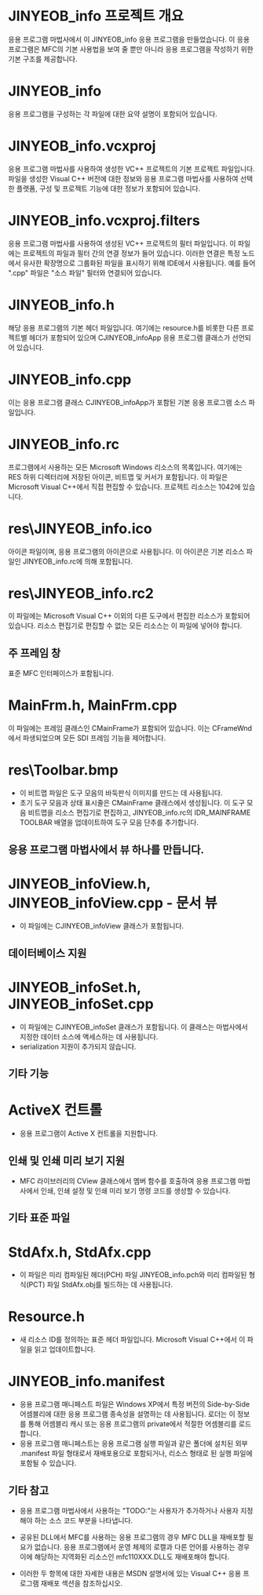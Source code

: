 JINYEOB_info 프로젝트 개요
===========================
응용 프로그램 마법사에서 이 JINYEOB_info 응용 프로그램을 만들었습니다. 이 응용 프로그램은 MFC의 기본 사용법을 보여 줄 뿐만 아니라 응용 프로그램을 작성하기 위한 기본 구조를 제공합니다.

# JINYEOB_info 
응용 프로그램을 구성하는 각 파일에 대한
요약 설명이 포함되어 있습니다.

# JINYEOB_info.vcxproj
응용 프로그램 마법사를 사용하여 생성한 VC++ 프로젝트의 기본 프로젝트 파일입니다. 파일을 생성한 Visual C++ 버전에 대한 정보와 응용 프로그램 마법사를 사용하여 선택한 플랫폼, 구성 및 프로젝트 기능에 대한 정보가 포함되어 있습니다.

# JINYEOB_info.vcxproj.filters
응용 프로그램 마법사를 사용하여 생성된 VC++ 프로젝트의 필터 파일입니다. 이 파일에는 프로젝트의 파일과 필터 간의 연결 정보가 들어 있습니다. 이러한 연결은 특정 노드에서 유사한 확장명으로 그룹화된 파일을 표시하기 위해 IDE에서 사용됩니다. 예를 들어 ".cpp" 파일은 "소스 파일" 필터와 연결되어 있습니다.

# JINYEOB_info.h
해당 응용 프로그램의 기본 헤더 파일입니다.
여기에는 resource.h를 비롯한 다른 프로젝트별 헤더가 포함되어 있으며 CJINYEOB_infoApp 응용 프로그램 클래스가 선언되어 있습니다.

# JINYEOB_info.cpp
이는 응용 프로그램 클래스 CJINYEOB_infoApp가 포함된 기본 응용 프로그램 소스 파일입니다.

# JINYEOB_info.rc
프로그램에서 사용하는 모든 Microsoft Windows 리소스의 목록입니다. 여기에는 RES 하위 디렉터리에 저장된 아이콘, 비트맵 및 커서가 포함됩니다. 이 파일은 Microsoft Visual C++에서 직접 편집할 수 있습니다. 프로젝트 리소스는 1042에 있습니다.

# res\JINYEOB_info.ico
아이콘 파일이며, 응용 프로그램의 아이콘으로 사용됩니다. 이 아이콘은 기본 리소스 파일인 JINYEOB_info.rc에 의해 포함됩니다.

# res\JINYEOB_info.rc2
이 파일에는 Microsoft Visual C++ 이외의 다른 도구에서 편집한 리소스가 포함되어 있습니다. 리소스 편집기로 편집할 수 없는 모든 리소스는 이 파일에 넣어야 합니다.

## 주 프레임 창
표준 MFC 인터페이스가 포함됩니다.

# MainFrm.h, MainFrm.cpp
이 파일에는 프레임 클래스인 CMainFrame가 포함되어 있습니다.
이는 CFrameWnd에서 파생되었으며 모든 SDI 프레임 기능을 제어합니다.

# res\Toolbar.bmp
* 이 비트맵 파일은 도구 모음의 바둑판식 이미지를 만드는 데 사용됩니다.
* 초기 도구 모음과 상태 표시줄은 CMainFrame 클래스에서 생성됩니다. 이 도구 모음 비트맵을 리소스 편집기로 편집하고, JINYEOB_info.rc의 IDR_MAINFRAME TOOLBAR 배열을 업데이트하여 도구 모음 단추를 추가합니다.

## 응용 프로그램 마법사에서 뷰 하나를 만듭니다.

# JINYEOB_infoView.h, JINYEOB_infoView.cpp - 문서 뷰
* 이 파일에는 CJINYEOB_infoView 클래스가 포함됩니다.


## 데이터베이스 지원

# JINYEOB_infoSet.h, JINYEOB_infoSet.cpp
* 이 파일에는 CJINYEOB_infoSet 클래스가 포함됩니다. 이 클래스는 마법사에서 지정한 데이터 소스에 액세스하는 데 사용됩니다.
* serialization 지원이 추가되지 않습니다.

## 기타 기능

# ActiveX 컨트롤
* 응용 프로그램이 Active X 컨트롤을 지원합니다.

## 인쇄 및 인쇄 미리 보기 지원
* MFC 라이브러리의 CView 클래스에서 멤버 함수를 호출하여 응용 프로그램 마법사에서 인쇄, 인쇄 설정 및 인쇄 미리 보기 명령 코드를 생성할 수 있습니다.

## 기타 표준 파일

# StdAfx.h, StdAfx.cpp
* 이 파일은 미리 컴파일된 헤더(PCH) 파일 JINYEOB_info.pch와 미리 컴파일된 형식(PCT) 파일 StdAfx.obj를 빌드하는 데 사용됩니다.

# Resource.h
* 새 리소스 ID를 정의하는 표준 헤더 파일입니다. Microsoft Visual C++에서 이 파일을 읽고 업데이트합니다.

# JINYEOB_info.manifest
* 응용 프로그램 매니페스트 파일은 Windows XP에서 특정 버전의 Side-by-Side 어셈블리에 대한 응용 프로그램 종속성을 설명하는 데 사용됩니다. 로더는 이 정보를 통해 어셈블리 캐시 또는 응용 프로그램의 private에서 적절한 어셈블리를 로드합니다. 
* 응용 프로그램 매니페스트는 응용 프로그램 실행 파일과 같은 폴더에 설치된 외부 .manifest 파일 형태로서 재배포용으로 포함되거나, 리소스 형태로 된 실행 파일에 포함될 수 있습니다.

## 기타 참고
* 응용 프로그램 마법사에서 사용하는 "TODO:"는 사용자가 추가하거나 사용자 지정해야 하는 소스 코드 부분을 나타냅니다.

* 공유된 DLL에서 MFC를 사용하는 응용 프로그램의 경우 MFC DLL을 재배포할 필요가 없습니다. 응용 프로그램에서 운영 체제의 로캘과 다른 언어를 사용하는 경우 이에 해당하는 지역화된 리소스인 mfc110XXX.DLL도 재배포해야 합니다.
* 이러한 두 항목에 대한 자세한 내용은 MSDN 설명서에 있는 Visual C++ 응용 프로그램 재배포 섹션을 참조하십시오.
